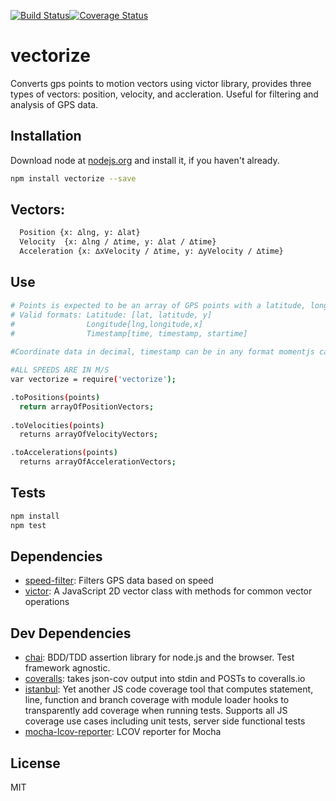 [![Build Status](https://travis-ci.org/jzeiders/Vectorize.svg?branch=master)](https://travis-ci.org/jzeiders/Vectorize)[![Coverage Status](https://coveralls.io/repos/github/jzeiders/Speed-Filter/badge.svg?branch=master)](https://coveralls.io/github/jzeiders/Speed-Filter?branch=master)

# vectorize

Converts gps points to motion vectors using victor library, provides three types of vectors: position, velocity, and accleration. Useful for filtering and analysis of GPS data.



## Installation

Download node at [nodejs.org](http://nodejs.org) and install it, if you haven't already.

```sh
npm install vectorize --save
```
## Vectors:
```sh
  Position {x: ∆lng, y: ∆lat}
  Velocity  {x: ∆lng / ∆time, y: ∆lat / ∆time}
  Acceleration {x: ∆xVelocity / ∆time, y: ∆yVelocity / ∆time}
```
## Use
```sh
# Points is expected to be an array of GPS points with a latitude, longitude, and timestamp;
# Valid formats: Latitude: [lat, latitude, y]
#                Longitude[lng,longitude,x] 
#                Timestamp[time, timestamp, startime]
                
#Coordinate data in decimal, timestamp can be in any format momentjs can handle

#ALL SPEEDS ARE IN M/S
var vectorize = require('vectorize');

.toPositions(points)
  return arrayOfPositionVectors;
  
.toVelocities(points)
  returns arrayOfVelocityVectors;

.toAccelerations(points)
  returns arrayOfAccelerationVectors;
```
## Tests

```sh
npm install
npm test
```

## Dependencies

- [speed-filter](): Filters GPS data based on speed
- [victor](https://github.com/maxkueng/victor): A JavaScript 2D vector class with methods for common vector operations

## Dev Dependencies

- [chai](https://github.com/chaijs/chai): BDD/TDD assertion library for node.js and the browser. Test framework agnostic.
- [coveralls](https://github.com/nickmerwin/node-coveralls): takes json-cov output into stdin and POSTs to coveralls.io
- [istanbul](https://github.com/gotwarlost/istanbul): Yet another JS code coverage tool that computes statement, line, function and branch coverage with module loader hooks to transparently add coverage when running tests. Supports all JS coverage use cases including unit tests, server side functional tests
- [mocha-lcov-reporter](https://github.com/StevenLooman/mocha-lcov-reporter): LCOV reporter for Mocha


## License

MIT

